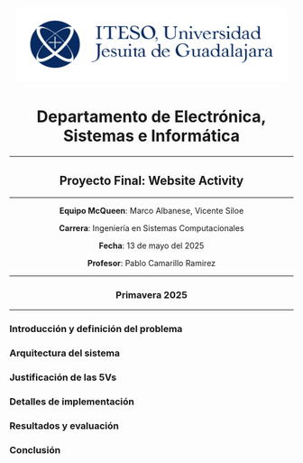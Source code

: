 # <center> <img src="./ITESOLogo.png" alt="ITESO" width="480" height="130"> </center>
# <center> **Departamento de Electrónica, Sistemas e Informática** </center>
---
## <center> **Proyecto Final: Website Activity** </center>
---

<center>

**Equipo McQueen**: Marco Albanese, Vicente Siloe

**Carrera**: Ingeniería en Sistemas Computacionales

**Fecha**: 13 de mayo del 2025

**Profesor**: Pablo Camarillo Ramirez

</center>

---
### <center> **Primavera 2025** </center>
---

### **Introducción y definición del problema**

### **Arquitectura del sistema**

### **Justificación de las 5Vs**

### **Detalles de implementación**

### **Resultados y evaluación**

### **Conclusión**